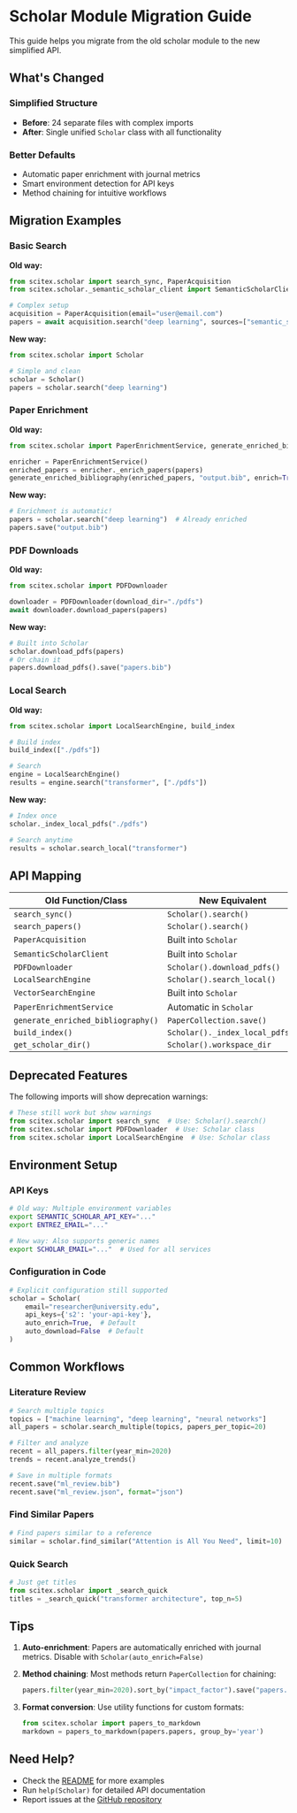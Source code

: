 # Scholar Module Migration Guide

This guide helps you migrate from the old scholar module to the new simplified API.

## What's Changed

### Simplified Structure
- **Before**: 24 separate files with complex imports
- **After**: Single unified `Scholar` class with all functionality

### Better Defaults
- Automatic paper enrichment with journal metrics
- Smart environment detection for API keys
- Method chaining for intuitive workflows

## Migration Examples

### Basic Search

**Old way:**
```python
from scitex.scholar import search_sync, PaperAcquisition
from scitex.scholar._semantic_scholar_client import SemanticScholarClient

# Complex setup
acquisition = PaperAcquisition(email="user@email.com")
papers = await acquisition.search("deep learning", sources=["semantic_scholar"])
```

**New way:**
```python
from scitex.scholar import Scholar

# Simple and clean
scholar = Scholar()
papers = scholar.search("deep learning")
```

### Paper Enrichment

**Old way:**
```python
from scitex.scholar import PaperEnrichmentService, generate_enriched_bibliography

enricher = PaperEnrichmentService()
enriched_papers = enricher._enrich_papers(papers)
generate_enriched_bibliography(enriched_papers, "output.bib", enrich=True)
```

**New way:**
```python
# Enrichment is automatic!
papers = scholar.search("deep learning")  # Already enriched
papers.save("output.bib")
```

### PDF Downloads

**Old way:**
```python
from scitex.scholar import PDFDownloader

downloader = PDFDownloader(download_dir="./pdfs")
await downloader.download_papers(papers)
```

**New way:**
```python
# Built into Scholar
scholar.download_pdfs(papers)
# Or chain it
papers.download_pdfs().save("papers.bib")
```

### Local Search

**Old way:**
```python
from scitex.scholar import LocalSearchEngine, build_index

# Build index
build_index(["./pdfs"])

# Search
engine = LocalSearchEngine()
results = engine.search("transformer", ["./pdfs"])
```

**New way:**
```python
# Index once
scholar._index_local_pdfs("./pdfs")

# Search anytime
results = scholar.search_local("transformer")
```

## API Mapping

| Old Function/Class | New Equivalent |
|-------------------|----------------|
| `search_sync()` | `Scholar().search()` |
| `search_papers()` | `Scholar().search()` |
| `PaperAcquisition` | Built into `Scholar` |
| `SemanticScholarClient` | Built into `Scholar` |
| `PDFDownloader` | `Scholar().download_pdfs()` |
| `LocalSearchEngine` | `Scholar().search_local()` |
| `VectorSearchEngine` | Built into `Scholar` |
| `PaperEnrichmentService` | Automatic in `Scholar` |
| `generate_enriched_bibliography()` | `PaperCollection.save()` |
| `build_index()` | `Scholar()._index_local_pdfs()` |
| `get_scholar_dir()` | `Scholar().workspace_dir` |

## Deprecated Features

The following imports will show deprecation warnings:

```python
# These still work but show warnings
from scitex.scholar import search_sync  # Use: Scholar().search()
from scitex.scholar import PDFDownloader  # Use: Scholar class
from scitex.scholar import LocalSearchEngine  # Use: Scholar class
```

## Environment Setup

### API Keys
```bash
# Old way: Multiple environment variables
export SEMANTIC_SCHOLAR_API_KEY="..."
export ENTREZ_EMAIL="..."

# New way: Also supports generic names
export SCHOLAR_EMAIL="..."  # Used for all services
```

### Configuration in Code
```python
# Explicit configuration still supported
scholar = Scholar(
    email="researcher@university.edu",
    api_keys={'s2': 'your-api-key'},
    auto_enrich=True,  # Default
    auto_download=False  # Default
)
```

## Common Workflows

### Literature Review
```python
# Search multiple topics
topics = ["machine learning", "deep learning", "neural networks"]
all_papers = scholar.search_multiple(topics, papers_per_topic=20)

# Filter and analyze
recent = all_papers.filter(year_min=2020)
trends = recent.analyze_trends()

# Save in multiple formats
recent.save("ml_review.bib")
recent.save("ml_review.json", format="json")
```

### Find Similar Papers
```python
# Find papers similar to a reference
similar = scholar.find_similar("Attention is All You Need", limit=10)
```

### Quick Search
```python
# Just get titles
from scitex.scholar import _search_quick
titles = _search_quick("transformer architecture", top_n=5)
```

## Tips

1. **Auto-enrichment**: Papers are automatically enriched with journal metrics. Disable with `Scholar(auto_enrich=False)`

2. **Method chaining**: Most methods return `PaperCollection` for chaining:
   ```python
   papers.filter(year_min=2020).sort_by("impact_factor").save("papers.bib")
   ```

3. **Format conversion**: Use utility functions for custom formats:
   ```python
   from scitex.scholar import papers_to_markdown
   markdown = papers_to_markdown(papers.papers, group_by='year')
   ```

## Need Help?

- Check the [README](./src/scitex/scholar/README.md) for more examples
- Run `help(Scholar)` for detailed API documentation
- Report issues at the [GitHub repository](https://github.com/ywatanabe1989/SciTeX-Code)